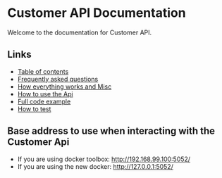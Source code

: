 # Customer API Documentation

Welcome to the documentation for Customer API. 

## Links
* [Table of contents](TOC.md)
* [Frequently asked questions](faq.md)
* [How everything works and Misc](misc.md)
* [How to use the Api](usage.md)
* [Full code example](usage.md#full-example)
* [How to test](usage.md#testing)


## Base address to use when interacting with the Customer Api
* If you are using docker toolbox: http://192.168.99.100:5052/
* If you are using the new docker: http://127.0.0.1:5052/

